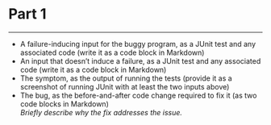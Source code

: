 # Part 1 #
---

- A failure-inducing input for the buggy program, as a JUnit test and any associated code (write it as a code block in Markdown)
- An input that doesn’t induce a failure, as a JUnit test and any associated code (write it as a code block in Markdown)
- The symptom, as the output of running the tests (provide it as a screenshot of running JUnit with at least the two inputs above)
- The bug, as the before-and-after code change required to fix it (as two code blocks in Markdown) <br />
_Briefly describe why the fix addresses the issue._
